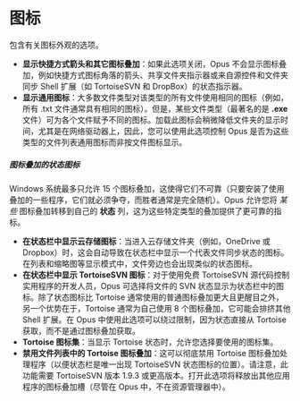 # 图标

包含有关图标外观的选项。

- **显示快捷方式箭头和其它图标叠加**：如果此选项关闭，Opus 不会显示图标叠加，例如快捷方式图标角落的箭头、共享文件夹指示器或来自源控件和文件夹同步 Shell 扩展（如 TortoiseSVN 和 DropBox）的状态指示器。
- **显示通用图标**：大多数文件类型对该类型的所有文件使用相同的图标（例如，所有 .txt 文件通常具有相同的图标）。但是，某些文件类型（最著名的是 **.exe** 文件）可为各个文件赋予不同的图标。加载此图标会稍微降低文件夹的显示时间，尤其是在网络驱动器上，因此，您可以使用此选项控制 Opus 是否为这些类型的文件列表通用图标而非按文件图标显示。

##### 图标叠加的状态图标

Windows 系统最多只允许 15 个图标叠加，这使得它们不可靠（只要安装了使用叠加的一些程序，它们就必须争夺，而胜者通常是完全随机）。Opus 允许您将 *某些* 图标叠加转移到自己的 **状态** 列，这为这些特定类型的叠加提供了更可靠的指标。

- **在状态栏中显示云存储图标**：当进入云存储文件夹（例如，OneDrive 或 Dropbox）时，这会自动导致在状态栏中显示一个代表文件同步状态的图标。在列表和缩略图等显示模式中，文件旁边也会出现类似的状态图标。
- **在状态栏中显示 TortoiseSVN 图标**：对于使用免费 TortoiseSVN 源代码控制实用程序的开发人员，Opus 可选择将文件的 SVN 状态显示为状态栏中的图标。除了状态图标比 Tortoise 通常使用的普通图标叠加更大且更醒目之外，另一个优势在于，Tortoise 通常为自己使用 8 个图标叠加，它可能会排挤其他 Shell 扩展。在 Opus 中使用此选项可以绕过限制，因为状态直接从 Tortoise 获取，而不是通过图标叠加获取。
- **Tortoise 图标集**：当显示 Tortoise 状态时，允许您选择要使用的图标集。
- **禁用文件列表中的 Tortoise 图标叠加**：这可以彻底禁用 Tortoise 图标叠加处理程序（以便状态栏是唯一出现 TortoiseSVN 状态图标的位置）。请注意，此功能需要 TortoiseSVN 版本 1.9.3 或更高版本。打开此选项将释放出其他应用程序的图标叠加槽（尽管在 Opus 中，不在资源管理器中）。